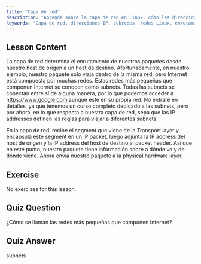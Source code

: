 ```yaml
---
title: "Capa de red"
description: "Aprende sobre la capa de red en Linux, cómo las direcciones IP enrutan paquetes a través de subredes y su papel en la transmisión de datos. ¡Comienza tu viaje en redes Linux!"
keywords: "Capa de red, direcciones IP, subredes, redes Linux, enrutamiento de paquetes, principiante, tutorial, guía"
---
```


## Lesson Content

La capa de red determina el enrutamiento de nuestros paquetes desde nuestro host de origen a un host de destino. Afortunadamente, en nuestro ejemplo, nuestro paquete solo viaja dentro de la misma red, pero Internet está compuesta por muchas redes. Estas redes más pequeñas que componen Internet se conocen como subnets. Todas las subnets se conectan entre sí de alguna manera, por lo que podemos acceder a <https://www.google.com> aunque esté en su propia red. No entraré en detalles, ya que tenemos un curso completo dedicado a las subnets, pero por ahora, en lo que respecta a nuestra capa de red, sepa que las IP addresses definen las reglas para viajar a diferentes subnets.

En la capa de red, recibe el segment que viene de la Transport layer y encapsula este segment en un IP packet, luego adjunta la IP address del host de origen y la IP address del host de destino al packet header. Así que en este punto, nuestro paquete tiene información sobre a dónde va y de dónde viene. Ahora envía nuestro paquete a la physical hardware layer.

## Exercise

No exercises for this lesson.

## Quiz Question

¿Cómo se llaman las redes más pequeñas que componen Internet?

## Quiz Answer

subnets
